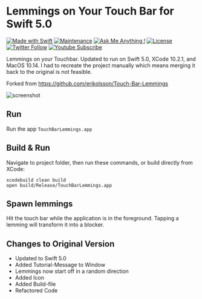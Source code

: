 # Lemmings on Your Touch Bar for Swift 5.0

[![Made with Swift](https://img.shields.io/badge/Made_with-Swift-fa7343.svg?logo=swift&style=popout)](https://www.apple.com/swift/) [![Maintenance](https://img.shields.io/badge/Maintained%3F-yes-green.svg)](https://github.com/matthiaszarzecki/Touch-Bar-Lemmings-Swift5.0/graphs/commit-activity) [![Ask Me Anything !](https://img.shields.io/badge/Ask%20me-anything-1abc9c.svg)](http://www.matthiaszarzecki.com) [![License](https://img.shields.io/badge/License-CC-blue.svg)](https://en.wikipedia.org/wiki/Creative_Commons_license) [![Twitter Follow](https://img.shields.io/twitter/follow/matthias_code.svg?style=social&label=Follow)](https://twitter.com/matthias_code) [![Youtube Subscribe](https://img.shields.io/youtube/channel/subscribers/UCvMdsKesM05bIG0eq7M5z1g?style=social)](https://www.youtube.com/channel/UCvMdsKesM05bIG0eq7M5z1g?sub_confirmation=1)

Lemmings on your Touchbar. Updated to run on Swift 5.0, XCode 10.2.1, and MacOS 10.14. I had to recreate the project manually which means merging it back to the original is not feasible.

Forked from https://github.com/erikolsson/Touch-Bar-Lemmings

![screenshot](https://github.com/erikolsson/Touch-Bar-Lemmings/blob/master/media/screenshot.jpg?raw=true)

## Run
Run the app `TouchBarLemmings.app`

## Build & Run
Navigate to project folder, then run these commands, or build directly from XCode:
```
xcodebuild clean build
open build/Release/TouchBarLemmings.app
```

## Spawn lemmings
Hit the touch bar while the application is in the foreground. Tapping a lemming will transform it into a blocker.

## Changes to Original Version
- Updated to Swift 5.0
- Added Tutorial-Message to Window
- Lemmings now start off in a random direction
- Added Icon
- Added Build-file
- Refactored Code
